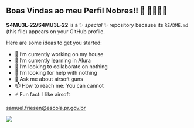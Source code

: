 ## **Boas Vindas ao meu Perfil Nobres!!** 👑 🤫🧏🏻‍♂️


**S4MU3L-22/S4MU3L-22** is a ✨ _special_ ✨ repository because its `README.md` (this file) appears on your GitHub profile.

Here are some ideas to get you started:

- 🔭 I’m currently working on my house
- 🌱 I’m currently learning in Alura
- 👯 I’m looking to collaborate on nothing
- 🤔 I’m looking for help with nothing
- 💬 Ask me about airsoft guns
- 📫 How to reach me: You can cannot
- ⚡ Fun fact: I like airsoft

samuel.friesen@escola.pr.gov.br

![](https://media1.tenor.com/m/_s0I489R1YAAAAAC/1985-bo-burnham.gif)
